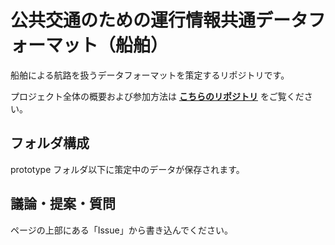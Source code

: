 # 公共交通のための運行情報共通データフォーマット（船舶）
船舶による航路を扱うデータフォーマットを策定するリポジトリです。

プロジェクト全体の概要および参加方法は **[こちらのリポジトリ](https://github.com/cd4pt/feed-format)** をご覧ください。

## フォルダ構成

prototype フォルダ以下に策定中のデータが保存されます。

## 議論・提案・質問

ページの上部にある「Issue」から書き込んでください。
